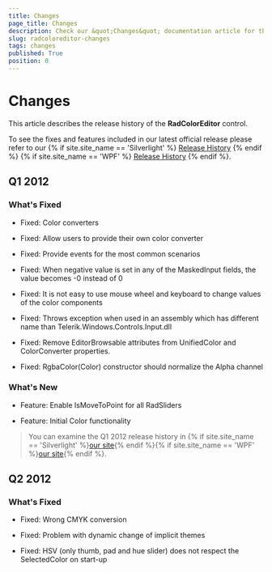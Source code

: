 ```yaml
---
title: Changes
page_title: Changes
description: Check our &quot;Changes&quot; documentation article for the RadColorEditor WPF control.
slug: radcoloreditor-changes
tags: changes
published: True
position: 0
---
```


# Changes

This article describes the release history of the __RadColorEditor__ control.


To see the fixes and features included in our latest official release please refer to our {% if site.site_name == 'Silverlight' %} [Release History](http://www.telerik.com/support/whats-new/silverlight/release-history) {% endif %} {% if site.site_name == 'WPF' %} [Release History](http://www.telerik.com/support/whats-new/wpf/release-history) {% endif %}.


## Q1 2012

### What's Fixed

* Fixed: Color converters

* Fixed: Allow users to provide their own color converter

* Fixed: Provide events for the most common scenarios

* Fixed: When negative value is set in any of the MaskedInput fields, the value becomes -0 instead of 0

* Fixed:  It is not easy to use mouse wheel and keyboard to change values of the color components

* Fixed: Throws exception when used in an assembly which has different name than Telerik.Windows.Controls.Input.dll

* Fixed: Remove EditorBrowsable attributes from UnifiedColor and ColorConverter properties.

* Fixed: RgbaColor(Color) constructor should normalize the Alpha channel

### What's New

* Feature: Enable IsMoveToPoint for all RadSliders

* Feature: Initial Color functionality

>You can examine the Q1 2012 release history in {% if site.site_name == 'Silverlight' %}[our site](http://www.telerik.com/products/silverlight/whats-new/release_notes/q1-2012-version-2012-1-215-271395503.aspx){% endif %}{% if site.site_name == 'WPF' %}[our site](http://www.telerik.com/products/wpf/whats-new/release-history/q1-2012-version-2012-1-215-1506305735.aspx){% endif %}.			  

## Q2 2012

### What's Fixed

* Fixed: Wrong CMYK conversion

* Fixed: Problem with dynamic change of implicit themes

* Fixed: HSV (only thumb, pad and hue slider) does not respect the SelectedColor on start-up